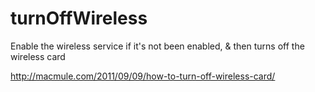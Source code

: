 turnOffWireless
===============

Enable the wireless service if it's not been enabled, &amp; then turns off the wireless card

http://macmule.com/2011/09/09/how-to-turn-off-wireless-card/
